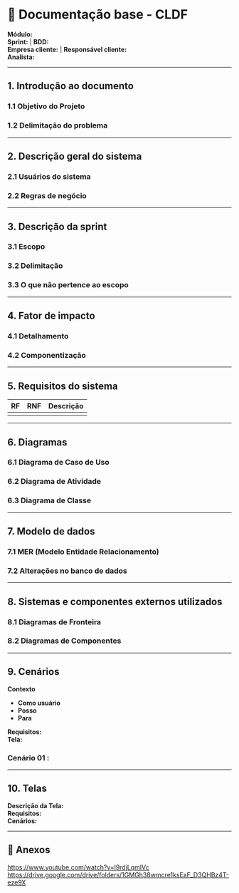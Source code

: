 # 📑 Documentação base - CLDF

**Módulo:**  
**Sprint:** | **BDD:**  
**Empresa cliente:** | **Responsável cliente:**  
**Analista:**  

---

## 1. Introdução ao documento
### 1.1 Objetivo do Projeto
### 1.2 Delimitação do problema

---

## 2. Descrição geral do sistema
### 2.1 Usuários do sistema  
### 2.2 Regras de negócio  

---

## 3. Descrição da sprint
### 3.1 Escopo  
### 3.2 Delimitação  
### 3.3 O que não pertence ao escopo  

---

## 4. Fator de impacto
### 4.1 Detalhamento  
### 4.2 Componentização  

---

## 5. Requisitos do sistema

| RF | RNF | Descrição |
|----|-----|-----------|
|    |     |           |

---

## 6. Diagramas
### 6.1 Diagrama de Caso de Uso  
### 6.2 Diagrama de Atividade  
### 6.3 Diagrama de Classe  

---

## 7. Modelo de dados
### 7.1 MER (Modelo Entidade Relacionamento)  
### 7.2 Alterações no banco de dados  

---

## 8. Sistemas e componentes externos utilizados
### 8.1 Diagramas de Fronteira  
### 8.2 Diagramas de Componentes  

---

## 9. Cenários

**Contexto**  

- **Como usuário**  
- **Posso**  
- **Para**  

**Requisitos:**  
**Tela:**  

### Cenário 01 :

---

## 10. Telas

**Descrição da Tela:**  
**Requisitos:**  
**Cenários:**  

---

## 📎 Anexos
https://www.youtube.com/watch?v=l9rdjLqmIVc
https://drive.google.com/drive/folders/1GMGh38wmcre1ksEaF_D3QHBz4T-eze9X
